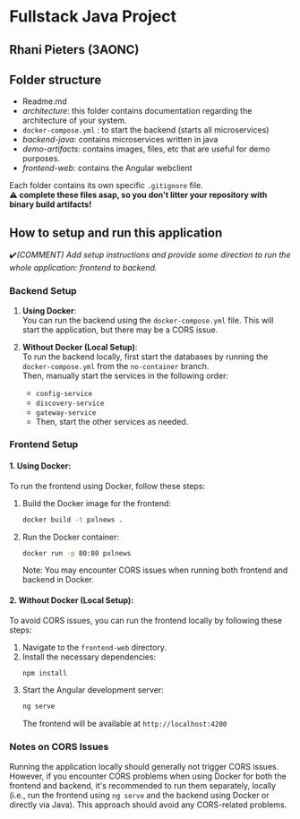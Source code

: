 # Fullstack Java Project

## Rhani Pieters (3AONC)

## Folder structure

- Readme.md
- _architecture_: this folder contains documentation regarding the architecture of your system.
- `docker-compose.yml` : to start the backend (starts all microservices)
- _backend-java_: contains microservices written in java
- _demo-artifacts_: contains images, files, etc that are useful for demo purposes.
- _frontend-web_: contains the Angular webclient

Each folder contains its own specific `.gitignore` file.  
**:warning: complete these files asap, so you don't litter your repository with binary build artifacts!**

## How to setup and run this application

:heavy_check_mark:_(COMMENT) Add setup instructions and provide some direction to run the whole  application: frontend to backend._

### Backend Setup

1. **Using Docker**:  
   You can run the backend using the `docker-compose.yml` file. This will start the application, but there may be a CORS issue.

2. **Without Docker (Local Setup)**:  
   To run the backend locally, first start the databases by running the `docker-compose.yml` from the `no-container` branch.  
   Then, manually start the services in the following order:
   - `config-service`
   - `discovery-service`
   - `gateway-service`
   - Then, start the other services as needed.

### Frontend Setup

#### 1. Using Docker:
To run the frontend using Docker, follow these steps:
1. Build the Docker image for the frontend:
   ```bash
   docker build -t pxlnews .
   ```
2. Run the Docker container:
   ```bash
   docker run -p 80:80 pxlnews
   ```
   Note: You may encounter CORS issues when running both frontend and backend in Docker.

#### 2. Without Docker (Local Setup):
To avoid CORS issues, you can run the frontend locally by following these steps:
1. Navigate to the `frontend-web` directory.
2. Install the necessary dependencies:
   ```bash
   npm install
   ```
3. Start the Angular development server:
   ```bash
   ng serve
   ```
   The frontend will be available at `http://localhost:4200`

### Notes on CORS Issues

Running the application locally should generally not trigger CORS issues. However, if you encounter CORS problems when using Docker for both the frontend and backend, it's recommended to run them separately, locally (i.e., run the frontend using `ng serve` and the backend using Docker or directly via Java). This approach should avoid any CORS-related problems.





